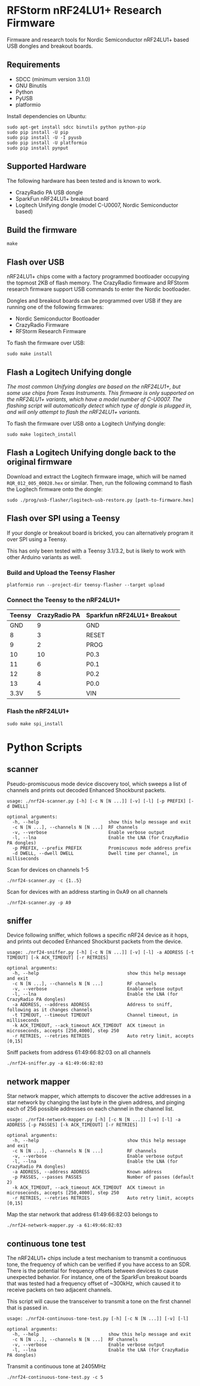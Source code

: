 # RFStorm nRF24LU1+ Research Firmware

Firmware and research tools for Nordic Semiconductor nRF24LU1+ based USB dongles and breakout boards.

## Requirements

- SDCC (minimum version 3.1.0)
- GNU Binutils
- Python
- PyUSB
- platformio

Install dependencies on Ubuntu:

```
sudo apt-get install sdcc binutils python python-pip
sudo pip install -U pip
sudo pip install -U -I pyusb
sudo pip install -U platformio
sudo pip install pynput
```

## Supported Hardware

The following hardware has been tested and is known to work.

- CrazyRadio PA USB dongle
- SparkFun nRF24LU1+ breakout board
- Logitech Unifying dongle (model C-U0007, Nordic Semiconductor based)

## Build the firmware

```
make
```

## Flash over USB

nRF24LU1+ chips come with a factory programmed bootloader occupying the topmost 2KB of flash memory. The CrazyRadio firmware and RFStorm research firmware support USB commands to enter the Nordic bootloader.

Dongles and breakout boards can be programmed over USB if they are running one of the following firmwares:

- Nordic Semiconductor Bootloader
- CrazyRadio Firmware
- RFStorm Research Firmware

To flash the firmware over USB:

```
sudo make install
```

## Flash a Logitech Unifying dongle

*The most common Unifying dongles are based on the nRF24LU1+, but some use chips from Texas Instruments.
This firmware is only supported on the nRF24LU1+ variants, which have a model number of C-U0007. The flashing
script will automatically detect which type of dongle is plugged in, and will only attempt to flash the nRF24LU1+ variants.*

To flash the firmware over USB onto a Logitech Unifying dongle:

```
sudo make logitech_install
```

## Flash a Logitech Unifying dongle back to the original firmware

Download and extract the Logitech firmware image, which will be named `RQR_012_005_00028.hex` or similar. Then, run the following command to flash the Logitech firmware onto the dongle:

```
sudo ./prog/usb-flasher/logitech-usb-restore.py [path-to-firmware.hex]
```

## Flash over SPI using a Teensy

If your dongle or breakout board is bricked, you can alternatively program it over SPI using a Teensy.

This has only been tested with a Teensy 3.1/3.2, but is likely to work with other Arduino variants as well.

### Build and Upload the Teensy Flasher

```
platformio run --project-dir teensy-flasher --target upload
```

### Connect the Teensy to the nRF24LU1+

| Teensy | CrazyRadio PA | Sparkfun nRF24LU1+ Breakout |
| ------ | ---------- | -------- |
| GND | 9 | GND |
| 8 | 3 | RESET |
| 9 | 2 | PROG |
| 10 | 10 | P0.3 |
| 11 | 6 | P0.1 |
| 12 | 8 | P0.2 |
| 13 | 4 | P0.0 |
| 3.3V | 5 | VIN |

### Flash the nRF24LU1+

```
sudo make spi_install
```

# Python Scripts

## scanner

Pseudo-promiscuous mode device discovery tool, which sweeps a list of channels and prints out decoded Enhanced Shockburst packets.

```
usage: ./nrf24-scanner.py [-h] [-c N [N ...]] [-v] [-l] [-p PREFIX] [-d DWELL]

optional arguments:
  -h, --help                          show this help message and exit
  -c N [N ...], --channels N [N ...]  RF channels
  -v, --verbose                       Enable verbose output
  -l, --lna                           Enable the LNA (for CrazyRadio PA dongles)
  -p PREFIX, --prefix PREFIX          Promiscuous mode address prefix
  -d DWELL, --dwell DWELL             Dwell time per channel, in milliseconds
```

Scan for devices on channels 1-5

```
./nrf24-scanner.py -c {1..5}
```

Scan for devices with an address starting in 0xA9 on all channels

```
./nrf24-scanner.py -p A9
```


## sniffer

Device following sniffer, which follows a specific nRF24 device as it hops, and prints out decoded Enhanced Shockburst packets from the device.

```
usage: ./nrf24-sniffer.py [-h] [-c N [N ...]] [-v] [-l] -a ADDRESS [-t TIMEOUT] [-k ACK_TIMEOUT] [-r RETRIES]

optional arguments:
  -h, --help                                 show this help message and exit
  -c N [N ...], --channels N [N ...]         RF channels
  -v, --verbose                              Enable verbose output
  -l, --lna                                  Enable the LNA (for CrazyRadio PA dongles)
  -a ADDRESS, --address ADDRESS              Address to sniff, following as it changes channels
  -t TIMEOUT, --timeout TIMEOUT              Channel timeout, in milliseconds
  -k ACK_TIMEOUT, --ack_timeout ACK_TIMEOUT  ACK timeout in microseconds, accepts [250,4000], step 250
  -r RETRIES, --retries RETRIES              Auto retry limit, accepts [0,15]
```

Sniff packets from address 61:49:66:82:03 on all channels

```
./nrf24-sniffer.py -a 61:49:66:82:03
```

## network mapper

Star network mapper, which attempts to discover the active addresses in a star network by changing the last byte in the given address, and pinging each of 256 possible addresses on each channel in the channel list.

```
usage: ./nrf24-network-mapper.py [-h] [-c N [N ...]] [-v] [-l] -a ADDRESS [-p PASSES] [-k ACK_TIMEOUT] [-r RETRIES]

optional arguments:
  -h, --help                                 show this help message and exit
  -c N [N ...], --channels N [N ...]         RF channels
  -v, --verbose                              Enable verbose output
  -l, --lna                                  Enable the LNA (for CrazyRadio PA dongles)
  -a ADDRESS, --address ADDRESS              Known address
  -p PASSES, --passes PASSES                 Number of passes (default 2)
  -k ACK_TIMEOUT, --ack_timeout ACK_TIMEOUT  ACK timeout in microseconds, accepts [250,4000], step 250
  -r RETRIES, --retries RETRIES              Auto retry limit, accepts [0,15]
```

Map the star network that address 61:49:66:82:03 belongs to

```
./nrf24-network-mapper.py -a 61:49:66:82:03
```

## continuous tone test

The nRF24LU1+ chips include a test mechanism to transmit a continuous tone, the frequency of which can be verified if you have access to an SDR. There is the potential for frequency offsets between devices to cause unexpected behavior. For instance, one of the SparkFun breakout boards that was tested had a frequency offset of ~300kHz, which caused it to receive packets on two adjacent channels.

This script will cause the transceiver to transmit a tone on the first channel that is passed in.

```
usage: ./nrf24-continuous-tone-test.py [-h] [-c N [N ...]] [-v] [-l]

optional arguments:
  -h, --help                          show this help message and exit
  -c N [N ...], --channels N [N ...]  RF channels
  -v, --verbose                       Enable verbose output
  -l, --lna                           Enable the LNA (for CrazyRadio PA dongles)

```

Transmit a continuous tone at 2405MHz

```
./nrf24-continuous-tone-test.py -c 5
```